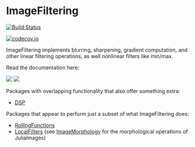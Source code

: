 # ImageFiltering

[![Build Status](https://travis-ci.org/JuliaImages/ImageFiltering.jl.svg?branch=master)](https://travis-ci.org/JuliaImages/ImageFiltering.jl)

[![codecov.io](http://codecov.io/github/JuliaImages/ImageFiltering.jl/coverage.svg?branch=master)](http://codecov.io/github/JuliaImages/ImageFiltering.jl?branch=master)

ImageFiltering implements blurring, sharpening, gradient computation,
and other linear filtering operations, as well nonlinear filters like
min/max.

Read the documentation here:

[![](https://img.shields.io/badge/docs-stable-blue.svg)](https://JuliaImages.github.io/ImageFiltering.jl/stable)
[![](https://img.shields.io/badge/docs-latest-blue.svg)](https://JuliaImages.github.io/ImageFiltering.jl/latest)

Packages with overlapping functionality that also offer something extra:
- [DSP](https://github.com/JuliaDSP/DSP.jl)

Packages that appear to perform just a subset of what ImageFiltering does:
- [RollingFunctions](https://github.com/JeffreySarnoff/RollingFunctions.jl)
- [LocalFilters](https://github.com/emmt/LocalFilters.jl) (see [ImageMorphology](https://github.com/JuliaImages/ImageMorphology.jl) for the morphological operations of JuliaImages)

